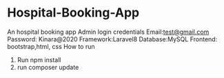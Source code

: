 # Hospital-Booking-App
An hospital booking app 
Admin login credentials
Email:test@gmail.com
Password: Kinara@2020
Framework:Laravel8
Database:MySQL
Frontend: bootstrap,html, css 
How to run

1) Run npm install
2) run composer update

